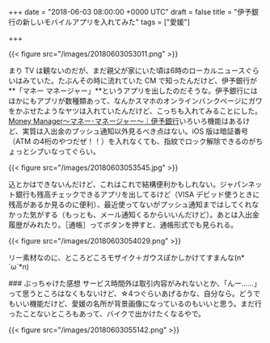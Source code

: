 
+++
date = "2018-06-03 08:00:00 +0000 UTC"
draft = false
title = "伊予銀行の新しいモバイルアプリを入れてみた"
tags = ["愛媛"]

+++


{{< figure src="/images/20180603053011.png"  >}}

まり TV は観ないのだが、まだ親父が家にいた頃は6時のローカルニュースぐらいはみていた。たぶんその時に流れていた CM で知ったんだけど、伊予銀行が**「マネー マネージャー」**というアプリを出したのだそうな。伊予銀行にはほかにもアプリが数種類あって、なんかスマホのオンラインバンクページにガワをかぶせたようなヤツは入れていたんだけど、こっちも入れてみることにした。[Money Manager〜マネー･マネージャー〜｜伊予銀行](http://www.iyobank.co.jp/sp/app/mm/)いろいろ機能はあるけど、実質は入出金のプッシュ通知以外見るべき点はない。iOS 版は暗証番号（ATM の4桁のやつだぜ！！）を入れなくても、指紋でロック解除できるのがちょっとシブいなってぐらい。

{{< figure src="/images/20180603053545.jpg"  >}}

込とかはできないんだけど、これはこれで結構便利かもしれない。ジャパンネット銀行も残高チェックできるアプリを出してるけど（VISA デビッド使うときに残高があるか見るのに便利）、最近使ってないがプッシュ通知まではしてくれなかった気がする（もっとも、メール通知くるからいいんだけど）。あとは入出金履歴がみれたり。［通帳］ってボタンを押すと、通帳形式でも見られる。

{{< figure src="/images/20180603054029.png"  >}}

リー素材なのに、ところどころモザイク＋ガウスぼかしかけてすまんな(n*´ω`*n)

<div class="section">
    ### ぶっちゃけた感想
    サービス時間外は取引内容がみれないとか、「んー……」って思うところはなくもないけど、☆4つぐらいあげるかな、自分なら。どうでもいい機能だけど、愛媛の名所が背景画像になっているのもいいと思う。まだ行ったことないところもあって、バイクで出かけたくなるやで。

{{< figure src="/images/20180603055142.png"  >}}

</div>

